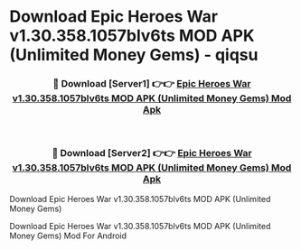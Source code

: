 # Download Epic Heroes War v1.30.358.1057blv6ts MOD APK (Unlimited Money Gems) - qiqsu


<div align="center">
<h3>🔴 Download [Server1] 👉👉 <a href="https://apk-comot.site?title=Epic_Heroes_War_v1.30.358.1057blv6ts_MOD_APK_(Unlimited_Money_Gems)">Epic Heroes War v1.30.358.1057blv6ts MOD APK (Unlimited Money Gems) Mod Apk</a></h3><br>
<h3>🔴 Download [Server2] 👉👉 <a href="https://apk-comot.site?title=Epic_Heroes_War_v1.30.358.1057blv6ts_MOD_APK_(Unlimited_Money_Gems)">Epic Heroes War v1.30.358.1057blv6ts MOD APK (Unlimited Money Gems) Mod Apk</a></h3>
</div>



Download Epic Heroes War v1.30.358.1057blv6ts MOD APK (Unlimited Money Gems) 

Download Epic Heroes War v1.30.358.1057blv6ts MOD APK (Unlimited Money Gems) Mod For Android